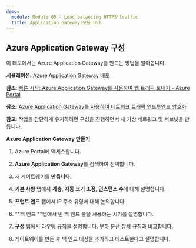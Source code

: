 ```yaml
---
demo:
  module: Module 05 - Load balancing HTTPS traffic
  title: Application Gateway(모듈 05)
---
```

## Azure Application Gateway 구성

이 데모에서는 Azure Application Gateway를 만드는 방법을 알아봅니다. 

**시뮬레이션:** [Azure Application Gateway 배포](https://mslabs.cloudguides.com/guides/AZ-700%20Lab%20Simulation%20-%20Deploy%20Azure%20Application%20Gateway)

**참조**: [빠른 시작: Azure Application Gateway를 사용하여 웹 트래픽 보내기 - Azure Portal](https://learn.microsoft.com/azure/application-gateway/quick-create-portal)

**참조**: [Azure Application Gateway를 사용하여 네트워크 트래픽 엔드투엔드 암호화](https://github.com/MicrosoftDocs/mslearn-end-to-end-encryption-with-app-gateway)

**참고**: 작업을 간단하게 유지하려면 구성을 진행하면서 새 가상 네트워크 및 서브넷을 만듭니다. 

**Azure Application Gateway 만들기**

1. Azure Portal에 액세스합니다.

1. **Azure Application Gateway**를 검색하여 선택합니다.

1. 새 게이트웨이를 **만듭니다**.

1. **기본 사항** 탭에서 **계층**, **자동 크기 조정**, **인스턴스 수**에 대해 설명합니다.

1. **프런트 엔드** 탭에서 IP 주소 유형에 대해 논의합니다.

1. **백 엔드 **탭에서 빈 백 엔드 풀을 사용하는 시기를 설명합니다.

1. **구성** 탭에서 라우팅 규칙을 설명합니다. 부하 분산 장치 규칙과 비교합니다.

1. 게이트웨이를 만든 후 백 엔드 대상을 추가하고 테스트한다고 설명합니다. 
